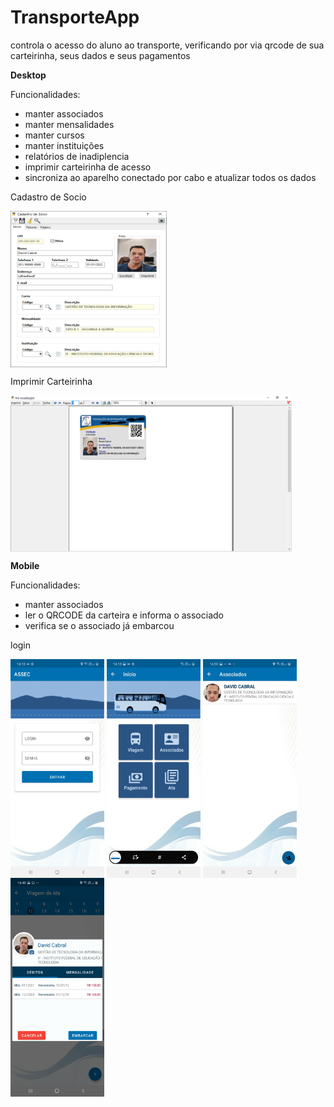 # TransporteApp
controla o acesso do aluno ao transporte, verificando por via qrcode de sua carteirinha, seus dados e seus pagamentos


**Desktop**

Funcionalidades:
* manter associados
* manter mensalidades
* manter cursos
* manter instituições
* relatórios de inadiplencia
* imprimir carteirinha de acesso
* sincroniza ao aparelho conectado por cabo e atualizar todos os dados

Cadastro de Socio

<img align = 'center' src="https://github.com/DavidCabral/TransporteApp/blob/main/images/desktop/cadastro%20de%20socio.png?raw=true" alt="David Cabral" width="250" height="250">

Imprimir Carteirinha

<img align = 'center' src="https://github.com/DavidCabral/TransporteApp/blob/main/images/desktop/carteirinha.png?raw=true" alt="David Cabral" width="450" height="250">


**Mobile**

Funcionalidades:
* manter associados
* ler o QRCODE da carteira e informa o associado
* verifica se o associado já embarcou


login

<p float="left">
  <img align = 'center' src="https://github.com/DavidCabral/TransporteApp/blob/main/images/mobile/login.jpg?raw=true" alt="David Cabral" width="150" height="350">
  <img align = 'center' src="https://github.com/DavidCabral/TransporteApp/blob/main/images/mobile/main.jpg?raw=true" alt="David Cabral" width="150" height="350">
  <img align = 'center' src="https://github.com/DavidCabral/TransporteApp/blob/main/images/mobile/list.jpg?raw=true" alt="David Cabral" width="150" height="350">
  <img align = 'center' src="https://github.com/DavidCabral/TransporteApp/blob/main/images/mobile/controle.jpg?raw=true" alt="David Cabral" width="150" height="350">
</p>


